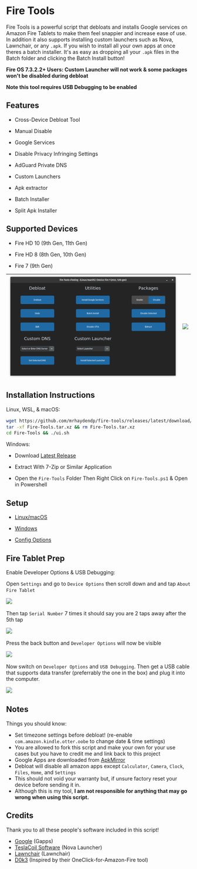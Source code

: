 # Fire Tools

Fire Tools is a powerful script that debloats and installs Google services on Amazon Fire Tablets to make them feel snappier and increase ease of use. In addition it also supports installing custom launchers such as Nova, Lawnchair, or any `.apk`. If you wish to install all your own apps at once theres a batch installer. It's as easy as dropping all your `.apk` files in the Batch folder and clicking the Batch Install button!

**Fire OS 7.3.2.2+ Users: Custom Launcher will not work & some packages won't be disabled during debloat**

**Note this tool requires USB Debugging to be enabled**

## Features

- Cross-Device Debloat Tool
  
- Manual Disable

- Google Services

- Disable Privacy Infringing Settings

- AdGuard Private DNS
  
- Custom Launchers
  
- Apk extractor
  
- Batch Installer
  
- Split Apk Installer

## Supported Devices

- Fire HD 10 (9th Gen, 11th Gen)
  
- Fire HD 8 (8th Gen, 10th Gen)
  
- Fire 7 (9th Gen)
  

| ![](https://github.com/mrhaydendp/Fire-Tools/raw/main/Pictures/Fire-Tools.png) | ![](https://github.com/mrhaydendp/Fire-Tools/raw/main/Pictures/Fire-Tools%20Windows.png) |
| --- | --- |

## Installation Instructions

Linux, WSL, & macOS:

```bash
wget https://github.com/mrhaydendp/fire-tools/releases/latest/download/Fire-Tools.tar.xz
tar -xf Fire-Tools.tar.xz && rm Fire-Tools.tar.xz
cd Fire-Tools && ./ui.sh
```

Windows:

- Download [Latest Release](https://github.com/mrhaydendp/Fire-Tools/releases/download/v2.1/Fire-Tools.tar.xz)
  
- Extract With 7-Zip or Similar Application
  
- Open the `Fire-Tools` Folder Then Right Click on `Fire-Tools.ps1` & Open in Powershell
  

## Setup

- [Linux/macOS](https://github.com/mrhaydendp/Fire-Tools/blob/main/Linux-Instructions.md)
  
- [Windows](https://github.com/mrhaydendp/Fire-Tools/blob/main/Windows-Instructions.md)
  
- [Config Options](https://github.com/mrhaydendp/Fire-Tools/blob/main/Config%20Options.md)
  

## Fire Tablet Prep

Enable Developer Options & USB Debugging:

Open `Settings` and go to `Device Options` then scroll down and and tap `About Fire Tablet`

![](https://github.com/mrhaydendp/Fire-Tools/raw/main/Pictures/About%20Fire%20Tablet.png)

Then tap `Serial Number` 7 times it should say you are 2 taps away after the 5th tap

![](https://github.com/mrhaydendp/Fire-Tools/raw/main/Pictures/2%20Taps%20Away.png)

Press the back button and `Developer Options` will now be visible

![](https://github.com/mrhaydendp/Fire-Tools/raw/main/Pictures/Developer%20Options.png)

Now switch on `Developer Options` and `USB Debugging`. Then get a USB cable that supports data transfer (preferrably the one in the box) and plug it into the computer.

![](https://github.com/mrhaydendp/Fire-Tools/raw/main/Pictures/USB%20Debugging.png)

## Notes
Things you should know:
- Set timezone settings before debloat! (re-enable `com.amazon.kindle.otter.oobe` to change date & time settings)
- You are allowed to fork this script and make your own for your use cases but you have to credit me and link back to this project
- Google Apps are downloaded from [ApkMirror](https://www.apkmirror.com/)
- Debloat will disable all amazon apps except `Calculator`, `Camera`, `Clock`, `Files`, `Home`, and `Settings`
- This should not void your warranty but, if unsure factory reset your device before sending it in.
- Although this is my tool, **I am not responsible for anything that may go wrong when using this script.**
  
## Credits
Thank you to all these people's software included in this script!
- [Google](https://www.android.com/) (Gapps)
- [TeslaCoil Software](https://play.google.com/store/apps/developer?id=TeslaCoil%20Software&hl=en_US&gl=US) (Nova Launcher)
- [Lawnchair](https://github.com/LawnchairLauncher/Lawnchair) (Lawnchair)
- [D0k3](https://github.com/d0k3) (Inspired by their OneClick-for-Amazon-Fire tool)
